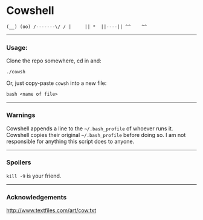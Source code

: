 # Cowshell

`
             (__)
             (oo)
      /-------\/
     / |     ||
    *  ||----||
       ^^    ^^
`

* * *

### Usage:

Clone the repo somewhere, cd in and:

`./cowsh`

Or, just copy-paste `cowsh` into a new file:

`bash <name of file>`

* * *

### Warnings

Cowshell appends a line to the `~/.bash_profile` of whoever runs it.  Cowshell
copies their original `~/.bash_profile` before doing so.  I am not responsible
for anything this script does to anyone.

* * *

### Spoilers

`kill -9` is your friend.

* * *

### Acknowledgements

http://www.textfiles.com/art/cow.txt
